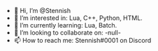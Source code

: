 - 👋 Hi, I’m @Stennish
- 👀 I’m interested in: Lua, C++, Python, HTML.
- 🌱 I’m currently learning: Lua, Batch.
- 💞️ I’m looking to collaborate on: -null-
- 📫 How to reach me: Stennish#0001 on Discord

<!---
Stennish/Stennish is a ✨ special ✨ repository because its `README.md` (this file) appears on your GitHub profile.
You can click the Preview link to take a look at your changes.
--->
